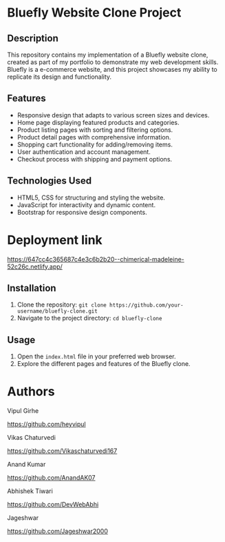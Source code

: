 # Bluefly Website Clone Project

## Description

This repository contains my implementation of a Bluefly website clone, created as part of my portfolio to demonstrate my web development skills. Bluefly is a e-commerce website, and this project showcases my ability to replicate its design and functionality.

## Features

- Responsive design that adapts to various screen sizes and devices.
- Home page displaying featured products and categories.
- Product listing pages with sorting and filtering options.
- Product detail pages with comprehensive information.
- Shopping cart functionality for adding/removing items.
- User authentication and account management.
- Checkout process with shipping and payment options.

## Technologies Used

- HTML5, CSS for structuring and styling the website.
- JavaScript for interactivity and dynamic content.
- Bootstrap for responsive design components.

# Deployment link
https://647cc4c365687c4e3c6b2b20--chimerical-madeleine-52c26c.netlify.app/

## Installation

1. Clone the repository: `git clone https://github.com/your-username/bluefly-clone.git`
2. Navigate to the project directory: `cd bluefly-clone`

## Usage

1. Open the `index.html` file in your preferred web browser.
2. Explore the different pages and features of the Bluefly clone.

# Authors
Vipul Girhe 

https://github.com/heyvipul

Vikas Chaturvedi 
 
https://github.com/Vikaschaturvedi167

Anand Kumar 

https://github.com/AnandAK07

Abhishek Tiwari 

https://github.com/DevWebAbhi

Jageshwar 

https://github.com/Jageshwar2000
